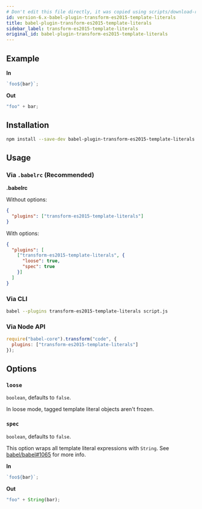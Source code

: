 ```yaml
---
# Don't edit this file directly, it was copied using scripts/download-readmes.js: 
id: version-6.x-babel-plugin-transform-es2015-template-literals
title: babel-plugin-transform-es2015-template-literals
sidebar_label: transform-es2015-template-literals
original_id: babel-plugin-transform-es2015-template-literals
---
```


## Example

**In**

```javascript
`foo${bar}`;
```

**Out**

```javascript
"foo" + bar;
```

## Installation

```sh
npm install --save-dev babel-plugin-transform-es2015-template-literals
```

## Usage

### Via `.babelrc` (Recommended)

**.babelrc**

Without options:

```json
{
  "plugins": ["transform-es2015-template-literals"]
}
```

With options:

```json
{
  "plugins": [
    ["transform-es2015-template-literals", {
      "loose": true,
      "spec": true
    }]
  ]
}
```

### Via CLI

```sh
babel --plugins transform-es2015-template-literals script.js
```

### Via Node API

```javascript
require("babel-core").transform("code", {
  plugins: ["transform-es2015-template-literals"]
});
```

## Options

### `loose`

`boolean`, defaults to `false`.

In loose mode, tagged template literal objects aren't frozen.

### `spec`

`boolean`, defaults to `false`.

This option wraps all template literal expressions with `String`. See [babel/babel#1065](https://github.com/babel/babel/issues/1065) for more info.

**In**

```javascript
`foo${bar}`;
```

**Out**

```javascript
"foo" + String(bar);
```

